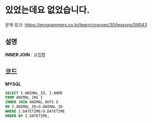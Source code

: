 # 있었는데요 없었습니다.

문제 링크: https://programmers.co.kr/learn/courses/30/lessons/59043

## 설명

**INNER JOIN** : 교집합

## 코드

**MYSQL**

```sql
SELECT I.ANIMAL_ID, I.NAME
FROM ANIMAL_INS I 
INNER JOIN ANIMAL_OUTS O
ON I.ANIMAL_ID=O.ANIMAL_ID
WHERE I.DATETIME>O.DATETIME
ORDER BY I.DATETIME;
```
